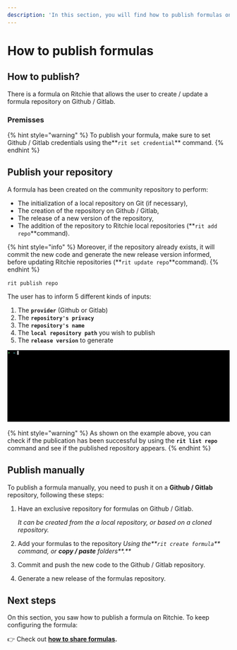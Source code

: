 ```yaml
---
description: 'In this section, you will find how to publish formulas on Ritchie.'
---
```


# How to publish formulas

## How to publish?

There is a formula on Ritchie that allows the user to create / update a formula repository on Github / Gitlab.

### Premisses

{% hint style="warning" %}
To publish your formula, make sure to set Github / Gitlab credentials using the**`rit set credential`** command.
{% endhint %}

## Publish your repository

A formula has been created on the community repository to perform:

* The initialization of a local repository on Git \(if necessary\),
* The creation of the repository on Github / Gitlab,
* The release of a new version of the repository,
* The addition of the repository to Ritchie local repositories \(**`rit add repo`**command\). 

{% hint style="info" %}
Moreover, if the repository already exists, it will commit the new code and generate the new release version informed, before updating Ritchie repositories \(**`rit update repo`**command\).
{% endhint %}

```text
rit publish repo
```

The user has to inform 5 different kinds of inputs:

1. The **`provider`** \(Github or Gitlab\)
2. The **`repository's privacy`**
3. The **`repository's name`**
4. The **`local repository path`** you wish to publish
5. The **`release version`** to generate

![rit publish repo command](../.gitbook/assets/rit-publish-repo.gif)

{% hint style="warning" %}
As shown on the example above, you can check if the publication has been successful by using the **`rit list repo`** command and see if the published repository appears.
{% endhint %}

## Publish manually

To publish a formula manually, you need to push it on a **Github / Gitlab** repository, following these steps:

1. Have an exclusive repository for formulas on Github / Gitlab.

   _It can be created from the a local repository, or based on a cloned repository._  

2. Add your formulas to the repository  _Using the**`rit create formula`** command, or **copy / paste** folders**.**_ 
3. Commit and push the new code to the Github / Gitlab repository. 
4. Generate a new release of the formulas repository.

## Next steps 

On this section, you saw how to publish a formula on Ritchie. To keep configuring the formula: 

👉 Check out [**how to share formulas**](how-to-share-formulas.md)**.** 


